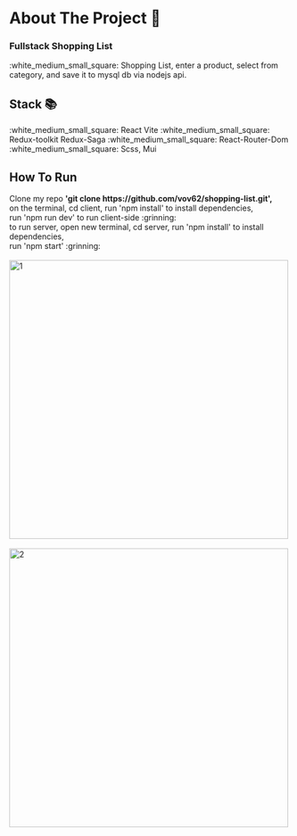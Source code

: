 <h1>About The Project 🙋</h1>
<h3>Fullstack Shopping List  </h3>
:white_medium_small_square: Shopping List, enter a product, select from category, and save it to mysql db via nodejs api. 
</br>
<h2>Stack 📚</h2>
:white_medium_small_square: React Vite
:white_medium_small_square: Redux-toolkit Redux-Saga
:white_medium_small_square: React-Router-Dom
:white_medium_small_square: Scss, Mui
</br>
<h2>How To Run </h2>
Clone my repo <strong> 'git clone https://github.com/vov62/shopping-list.git',</strong></br>
on the terminal, cd client, run 'npm install' to install dependencies,</br> 
run 'npm run dev' to run client-side  :grinning:
</br>
to run server, open new terminal, cd server, run 'npm install' to install dependencies,</br> 
run 'npm start'  :grinning:
</br>
</br>
<img width="500" alt="1" src="https://github.com/vov62/shopping-list/assets/71568364/fb58e79c-d28d-45e6-9e2f-69b1e37b198c">
</br>
</br>
<img width="500" alt="2" src="https://github.com/vov62/shopping-list/assets/71568364/028af4c7-024d-4eee-b2e3-dfefe1654644">
